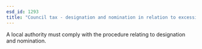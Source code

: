 ```yaml
---
esd_id: 1293
title: "Council tax - designation and nomination in relation to excessive council tax"
---
```


A local authority must comply with the procedure relating to designation and nomination.

